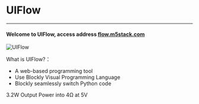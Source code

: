 # UIFlow
___________________

#### Welcome to UIFlow, access address [flow.m5stack.com](http://flow.m5stack.com/)

![UIFlow](/image/Poster/UIFlow.jpg)

What is UIFlow?：
* A web-based programming tool
* Use Blockly Visual Programming Language
* Blockly seamlessly switch Python code

3.2W Output Power into 4Ω at 5V